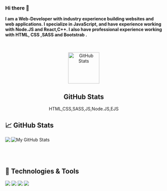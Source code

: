 ### Hi there 👋
**I am a Web-Developer with industry experience building websites and web applications. I specialize in JavaScript, and have experience working with Node.JS and React,C++. I also have professional experience working with HTML, CSS ,SASS and Bootstrab .** <br/><br/><br/>
<p align="center">
 <img width="100px" src="https://res.cloudinary.com/anuraghazra/image/upload/v1594908242/logo_ccswme.svg" align="center" alt="GitHub Stats" />
 <h2 align="center">GitHub Stats</h2>
 <p align="center">HTML,CSS,SASS,JS,Node.JS,EJS</p>
</p>

## &#x1f4c8; GitHub Stats
<img align="left" src="https://github-readme-stats.vercel.app/api/top-langs/?username=HD111995&theme=dark&show_icons=true">
  <img align="center" src="https://github-readme-stats.vercel.app/api?username=HD111995&show_icons=true&line_height=27&count_private=true&title_color=ffffff&text_color=c9cacc&icon_color=2bbc8a&bg_color=1d1f21" alt="My GitHub Stats" />
 <br/><br/><br/><br/>
  
## 🔧 Technologies & Tools

![](https://img.shields.io/badge/Code-JavaScript-informational?style=flat&logo=javascript&logoColor=white&color=2bbc8a)
![](https://img.shields.io/badge/Shell-Bash-informational?style=flat&logo=gnu-bash&logoColor=white&color=2bbc8a)
![](https://img.shields.io/badge/Frontend-HTML-informational?style=flat&logo=gnu-bash&logoColor=white&color=2bbc8a)
![](https://img.shields.io/badge/CSS-SCSS-informational?style=flat&logo=gnu-bash&logoColor=white&color=2bbc8a)

